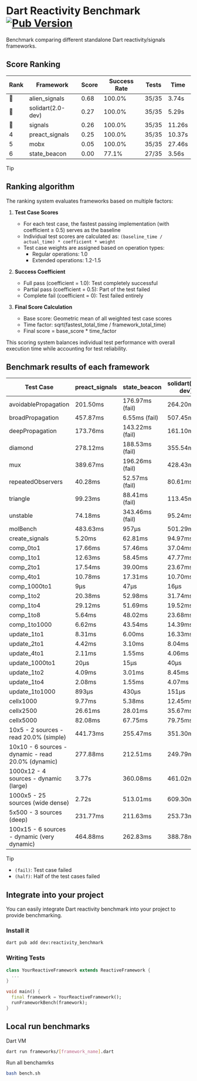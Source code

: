 # Dart Reactivity Benchmark [![Pub Version](https://img.shields.io/pub/v/reactivity_benchmark)](https://pub.dev/packages/reactivity_benchmark)

Benchmark comparing different standalone Dart reactivity/signals frameworks.

## Score Ranking

<!-- ranking start -->
| Rank | Framework | Score | Success Rate | Tests | Time |
|------|-----------|-------|--------------|-------|------|
| 🥇 | alien_signals | 0.68 | 100.0% | 35/35 | 3.74s |
| 🥈 | solidart(2.0-dev) | 0.27 | 100.0% | 35/35 | 5.29s |
| 🥉 | signals | 0.26 | 100.0% | 35/35 | 11.26s |
| 4 | preact_signals | 0.25 | 100.0% | 35/35 | 10.37s |
| 5 | mobx | 0.05 | 100.0% | 35/35 | 27.46s |
| 6 | state_beacon | 0.00 | 77.1% | 27/35 | 3.56s |

<!-- ranking end -->

> [!TIP]
> ## Ranking algorithm
>
> The ranking system evaluates frameworks based on multiple factors:
>
> 1. **Test Case Scores**
>    - For each test case, the fastest passing implementation (with coefficient ≥ 0.5) serves as the baseline
>    - Individual test scores are calculated as: `(baseline_time / actual_time) * coefficient * weight`
>    - Test case weights are assigned based on operation types:
>      - Regular operations: 1.0
>      - Extended operations: 1.2-1.5
>
> 2. **Success Coefficient**
>    - Full pass (coefficient = 1.0): Test completely successful
>    - Partial pass (coefficient = 0.5): Part of the test failed
>    - Complete fail (coefficient = 0): Test failed entirely
>
> 3. **Final Score Calculation**
>    - Base score: Geometric mean of all weighted test case scores
>    - Time factor: sqrt(fastest_total_time / framework_total_time)
>    - Final score = base_score * time_factor
>
> This scoring system balances individual test performance with overall execution time while accounting for test reliability.

## Benchmark results of each framework

<!-- test-case start -->
| Test Case | preact_signals | state_beacon | solidart(2.0-dev) | signals | alien_signals | mobx |
|---|---|---|---|---|---|---|
| avoidablePropagation | 201.50ms | 176.97ms (fail) | 264.20ms | 210.47ms | 194.01ms | 2.37s |
| broadPropagation | 457.87ms | 6.55ms (fail) | 507.45ms | 464.03ms | 361.67ms | 4.35s |
| deepPropagation | 173.76ms | 143.22ms (fail) | 161.10ms | 180.65ms | 131.36ms | 1.55s |
| diamond | 278.12ms | 188.53ms (fail) | 355.54ms | 285.77ms | 237.81ms | 2.42s |
| mux | 389.67ms | 196.26ms (fail) | 428.43ms | 414.83ms | 378.06ms | 1.83s |
| repeatedObservers | 40.28ms | 52.57ms (fail) | 80.61ms | 46.51ms | 43.97ms | 234.47ms |
| triangle | 99.23ms | 88.41ms (fail) | 113.45ms | 102.21ms | 85.84ms | 767.78ms |
| unstable | 74.18ms | 343.46ms (fail) | 95.24ms | 77.78ms | 60.35ms | 350.76ms |
| molBench | 483.63ms | 957μs | 501.29ms | 485.78ms | 491.32ms | 586.01ms |
| create_signals | 5.20ms | 62.81ms | 94.97ms | 25.77ms | 26.23ms | 51.23ms |
| comp_0to1 | 17.66ms | 57.46ms | 37.04ms | 11.53ms | 7.41ms | 15.93ms |
| comp_1to1 | 12.63ms | 58.45ms | 47.77ms | 21.73ms | 4.22ms | 37.42ms |
| comp_2to1 | 17.54ms | 39.00ms | 23.67ms | 19.08ms | 2.32ms | 21.94ms |
| comp_4to1 | 10.78ms | 17.31ms | 10.70ms | 1.95ms | 9.92ms | 16.34ms |
| comp_1000to1 | 9μs | 47μs | 16μs | 6μs | 3μs | 15μs |
| comp_1to2 | 20.38ms | 52.98ms | 31.74ms | 19.13ms | 10.74ms | 39.80ms |
| comp_1to4 | 29.12ms | 51.69ms | 19.52ms | 11.82ms | 8.85ms | 17.15ms |
| comp_1to8 | 5.64ms | 48.02ms | 23.68ms | 6.47ms | 4.99ms | 19.98ms |
| comp_1to1000 | 6.62ms | 43.54ms | 14.39ms | 4.42ms | 3.42ms | 14.98ms |
| update_1to1 | 8.31ms | 6.00ms | 16.33ms | 10.27ms | 10.33ms | 28.42ms |
| update_2to1 | 4.42ms | 3.10ms | 8.04ms | 4.80ms | 2.15ms | 13.91ms |
| update_4to1 | 2.11ms | 1.55ms | 4.06ms | 2.62ms | 2.53ms | 7.16ms |
| update_1000to1 | 20μs | 15μs | 40μs | 26μs | 22μs | 79μs |
| update_1to2 | 4.09ms | 3.01ms | 8.45ms | 4.85ms | 5.04ms | 12.12ms |
| update_1to4 | 2.08ms | 1.55ms | 4.07ms | 2.61ms | 2.11ms | 7.01ms |
| update_1to1000 | 893μs | 430μs | 151μs | 43μs | 45μs | 168μs |
| cellx1000 | 9.77ms | 5.38ms | 12.45ms | 9.87ms | 8.85ms | 71.69ms |
| cellx2500 | 26.61ms | 28.01ms | 35.67ms | 35.48ms | 21.58ms | 253.49ms |
| cellx5000 | 82.08ms | 67.75ms | 79.75ms | 73.65ms | 43.73ms | 554.35ms |
| 10x5 - 2 sources - read 20.0% (simple) | 441.73ms | 255.47ms | 351.30ms | 512.60ms | 238.40ms | 2.03s |
| 10x10 - 6 sources - dynamic - read 20.0% (dynamic) | 277.88ms | 212.51ms | 249.79ms | 281.82ms | 180.89ms | 1.53s |
| 1000x12 - 4 sources - dynamic (large) | 3.77s | 360.08ms | 461.02ms | 3.77s | 285.25ms | 1.92s |
| 1000x5 - 25 sources (wide dense) | 2.72s | 513.01ms | 609.30ms | 3.45s | 413.94ms | 3.51s |
| 5x500 - 3 sources (deep) | 231.77ms | 211.63ms | 253.73ms | 220.75ms | 192.31ms | 1.13s |
| 100x15 - 6 sources - dynamic (very dynamic) | 464.88ms | 262.83ms | 388.78ms | 490.54ms | 270.34ms | 1.69s |

<!-- test-case end -->

> [!TIP]
> - `(fail)`: Test case failed
> - `(half)`: Half of the test cases failed

## Integrate into your project

You can easily integrate Dart reactivity benchmark into your project to provide benchmarking.

### Install it

```bash
dart pub add dev:reactivity_benchmark
```

### Writing Tests

```dart
class YourReactiveFramework extends ReactiveFramework {
  ...
}

void main() {
  final framework = YourReactiveFramework();
  runFrameworkBench(framework);
}
```

## Local run benchmarks

Dart VM
```bash
dart run frameworks/[framework_name].dart
```

Run all benchamrks
```bash
bash bench.sh
```
